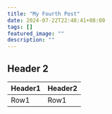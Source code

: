 ```yaml
---
title: "My Fourth Post"
date: 2024-07-22T22:48:41+08:00
tags: []
featured_image: ""
description: ""
---
```


## Header 2

|Header1|Header2|
|-|-|
|Row1|Row1|

